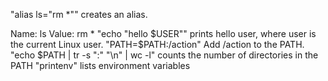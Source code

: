 "alias ls="rm *"" creates an alias.

Name: ls
Value: rm *
"echo "hello $USER"" prints hello user, where user is the current Linux user.
"PATH=$PATH:/action" Add /action to the PATH. 
"echo $PATH | tr -s ":" "\n" | wc -l" counts the number of directories in the PATH
"printenv"  lists environment variables
